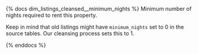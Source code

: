 {% docs dim_listings_cleansed__minimum_nights %}
Minimum number of nights required to rent this property.

Keep in mind that old listings might have `minimum_nights` set to 0 in the source tables. Our cleansing process sets this to 1.

{% enddocs %}
